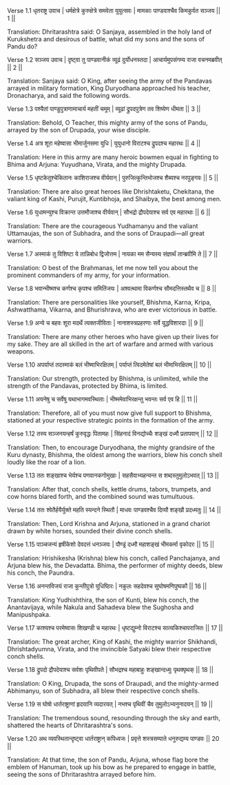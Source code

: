 Verse 1.1
धृतराष्ट्र उवाच | धर्मक्षेत्रे कुरुक्षेत्रे समवेता युयुत्सवः | मामकाः पाण्डवाश्चैव किमकुर्वत सञ्जय || 1 ||

Translation: Dhritarashtra said: O Sanjaya, assembled in the holy land of Kurukshetra and desirous of battle, what did my sons and the sons of Pandu do?

Verse 1.2
सञ्जय उवाच | दृष्ट्वा तु पाण्डवानीकं व्यूढं दुर्योधनस्तदा | आचार्यमुपसंगम्य राजा वचनमब्रवीत् || 2 ||

Translation: Sanjaya said: O King, after seeing the army of the Pandavas arrayed in military formation, King Duryodhana approached his teacher, Dronacharya, and said the following words.

Verse 1.3
पश्यैतां पाण्डुपुत्राणामाचार्य महतीं चमूम् | व्यूढां द्रुपदपुत्रेण तव शिष्येण धीमता || 3 ||

Translation: Behold, O Teacher, this mighty army of the sons of Pandu, arrayed by the son of Drupada, your wise disciple.

Verse 1.4
अत्र शूरा महेष्वासा भीमार्जुनसमा युधि | युयुधानो विराटश्च द्रुपदश्च महारथः || 4 ||

Translation: Here in this army are many heroic bowmen equal in fighting to Bhima and Arjuna: Yuyudhana, Virata, and the mighty Drupada.

Verse 1.5
धृष्टकेतुश्चेकितानः काशिराजश्च वीर्यवान् | पुरुजित्कुन्तिभोजश्च शैब्यश्च नरपुङ्गवः || 5 ||

Translation: There are also great heroes like Dhrishtaketu, Chekitana, the valiant king of Kashi, Purujit, Kuntibhoja, and Shaibya, the best among men.

Verse 1.6
युधामन्युश्च विक्रान्त उत्तमौजाश्च वीर्यवान् | सौभद्रो द्रौपदेयाश्च सर्व एव महारथाः || 6 ||

Translation: There are the courageous Yudhamanyu and the valiant Uttamaujas, the son of Subhadra, and the sons of Draupadi—all great warriors.

Verse 1.7
अस्माकं तु विशिष्टा ये तान्निबोध द्विजोत्तम | नायका मम सैन्यस्य संज्ञार्थं तान्ब्रवीमि ते || 7 ||

Translation: O best of the Brahmanas, let me now tell you about the prominent commanders of my army, for your information.

Verse 1.8
भवान्भीष्मश्च कर्णश्च कृपश्च समितिंजयः | अश्वत्थामा विकर्णश्च सौमदत्तिस्तथैव च || 8 ||

Translation: There are personalities like yourself, Bhishma, Karna, Kripa, Ashwatthama, Vikarna, and Bhurishrava, who are ever victorious in battle.

Verse 1.9
अन्ये च बहवः शूरा मदर्थे त्यक्तजीविताः | नानाशस्त्रप्रहरणाः सर्वे युद्धविशारदाः || 9 ||

Translation: There are many other heroes who have given up their lives for my sake. They are all skilled in the art of warfare and armed with various weapons.

Verse 1.10
अपर्याप्तं तदस्माकं बलं भीष्माभिरक्षितम् | पर्याप्तं त्विदमेतेषां बलं भीमाभिरक्षितम् || 10 ||

Translation: Our strength, protected by Bhishma, is unlimited, while the strength of the Pandavas, protected by Bhima, is limited.

Verse 1.11
अयनेषु च सर्वेषु यथाभागमवस्थिताः | भीष्ममेवाभिरक्षन्तु भवन्तः सर्व एव हि || 11 ||

Translation: Therefore, all of you must now give full support to Bhishma, stationed at your respective strategic points in the formation of the army.

Verse 1.12
तस्य सञ्जनयन्हर्षं कुरुवृद्धः पितामहः | सिंहनादं विनद्योच्चैः शङ्खं दध्मौ प्रतापवान् || 12 ||

Translation: Then, to encourage Duryodhana, the mighty grandsire of the Kuru dynasty, Bhishma, the oldest among the warriors, blew his conch shell loudly like the roar of a lion.

Verse 1.13
ततः शङ्खाश्च भेर्यश्च पणवानकगोमुखाः | सहसैवाभ्यहन्यन्त स शब्दस्तुमुलोऽभवत् || 13 ||

Translation: After that, conch shells, kettle drums, tabors, trumpets, and cow horns blared forth, and the combined sound was tumultuous.

Verse 1.14
ततः श्वेतैर्हयैर्युक्ते महति स्यन्दने स्थितौ | माधवः पाण्डवश्चैव दिव्यौ शङ्खौ प्रदध्मतुः || 14 ||

Translation: Then, Lord Krishna and Arjuna, stationed in a grand chariot drawn by white horses, sounded their divine conch shells.

Verse 1.15
पाञ्चजन्यं हृषीकेशो देवदत्तं धनञ्जयः | पौण्ड्रं दध्मौ महाशङ्खं भीमकर्मा वृकोदरः || 15 ||

Translation: Hrishikesha (Krishna) blew his conch, called Panchajanya, and Arjuna blew his, the Devadatta. Bhima, the performer of mighty deeds, blew his conch, the Paundra.

Verse 1.16
अनन्तविजयं राजा कुन्तीपुत्रो युधिष्ठिरः | नकुलः सहदेवश्च सुघोषमणिपुष्पकौ || 16 ||

Translation: King Yudhishthira, the son of Kunti, blew his conch, the Anantavijaya, while Nakula and Sahadeva blew the Sughosha and Manipushpaka.

Verse 1.17
काश्यश्च परमेष्वासः शिखण्डी च महारथः | धृष्टद्युम्नो विराटश्च सात्यकिश्चापराजितः || 17 ||

Translation: The great archer, King of Kashi, the mighty warrior Shikhandi, Dhrishtadyumna, Virata, and the invincible Satyaki blew their respective conch shells.

Verse 1.18
द्रुपदो द्रौपदेयाश्च सर्वशः पृथिवीपते | सौभद्रश्च महाबाहुः शङ्खान्दध्मुः पृथक्पृथक् || 18 ||

Translation: O King, Drupada, the sons of Draupadi, and the mighty-armed Abhimanyu, son of Subhadra, all blew their respective conch shells.

Verse 1.19
स घोषो धार्तराष्ट्राणां हृदयानि व्यदारयत् | नभश्च पृथिवीं चैव तुमुलोऽभ्यनुनादयन् || 19 ||

Translation: The tremendous sound, resounding through the sky and earth, shattered the hearts of Dhritarashtra's sons.

Verse 1.20
अथ व्यवस्थितान्दृष्ट्वा धार्तराष्ट्रान् कपिध्वजः | प्रवृत्ते शस्त्रसम्पाते धनुरुद्यम्य पाण्डवः || 20 ||

Translation: At that time, the son of Pandu, Arjuna, whose flag bore the emblem of Hanuman, took up his bow as he prepared to engage in battle, seeing the sons of Dhritarashtra arrayed before him.
